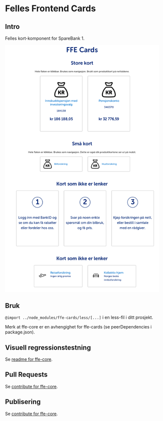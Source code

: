 # Felles Frontend Cards

## Intro

Felles kort-komponent for SpareBank 1.

![exempel](visual-tests/baseline-screenshots/index/plain/firefox.png)

## Bruk

<code>@import ../node_modules/ffe-cards/less/[...]</code> i en less-fil i ditt prosjekt.

Merk at ffe-core er en avhengighet for ffe-cards (se peerDependencies i package.json).

## Visuell regressionstestning
Se [readme for ffe-core](***REMOVED***).

## Pull Requests
Se [contribute for ffe-core](***REMOVED***).

## Publisering
Se [contribute for ffe-core](***REMOVED***).
